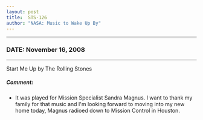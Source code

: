 ```yaml
---
layout: post
title:  STS-126
author: "NASA: Music to Wake Up By"
---
```


----
### DATE: November 16, 2008
----
Start Me Up by The Rolling Stones

##### Comment:
* It was played for Mission Specialist Sandra Magnus. I want to thank my family for that music and I'm looking forward to moving into my new home today, Magnus radioed down to Mission Control in Houston.
